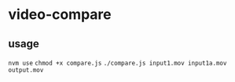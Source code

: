 # video-compare
## usage
`nvm use`
`chmod +x compare.js`
`./compare.js input1.mov input1a.mov output.mov`
##
